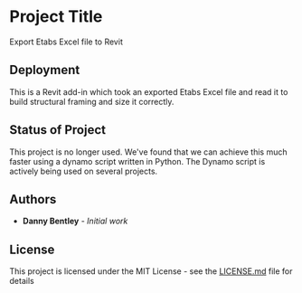 # Project Title

Export Etabs Excel file to Revit 

## Deployment

This is a Revit add-in which took an exported Etabs Excel file and read it to build structural framing and size it correctly. 

## Status of Project 

This project is no longer used.  We've found that we can achieve this much faster using a dynamo script written in Python.  The Dynamo script is actively being used on several projects. 

## Authors

* **Danny Bentley** - *Initial work*

## License

This project is licensed under the MIT License - see the [LICENSE.md](LICENSE.md) file for details

